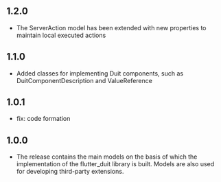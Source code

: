 ## 1.2.0
- The ServerAction model has been extended with new properties to maintain local executed actions
## 1.1.0
- Added classes for implementing Duit components, such as DuitComponentDescription and ValueReference 
## 1.0.1
- fix: code formation
## 1.0.0
- The release contains the main models on the basis of which the implementation of the flutter_duit library is built. Models are also used for developing third-party extensions.

